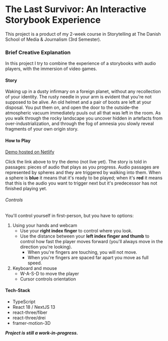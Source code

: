 # The Last Survivor: An Interactive Storybook Experience
This project is a product of my 2-week course in Storytelling at The Danish School of Media & Journalism (3rd Semester).

### Brief Creative Explanation
In this project I try to combine the experience of a storybooks with audio players, with the immersion of video games.

#### Story
Waking up in a dusty infirmary on a foreign planet, without any recollection of your identity. The rusty needle in your arm is evident that you're not supposed to be alive. An old helmet and a pair of boots are left at your disposal. You put them on, and open the door to the outside–the atmospheric vacuum immediately puuls out all that was left in the room.
As you walk through the rocky landscape you uncover hidden in artefacts from over-industrialization, and through the fog of amnesia you slowly reveal fragments of your own origin story.

#### How to Play
[Demo hosted on Netlify](#)

Click the link above to try the demo (not live yet).
The story is told in passages: pieces of audio that plays as you progress. Audio passages are represented by spheres and they are triggered by walking into them. When a sphere is **blue** it means that it's ready to be played; when it's **red** it means that this is the audio you want to trigger next but it's predecessor has not finished playing yet.

###### Controls
You'll control yourself in first-person, but you have to options:
1) Using your hands and webcam
    * Use your **right index finger** to control where you look.
    * Use the distance between your **left index finger and thumb** to control how fast the player moves forward (you'll always move in the direction you're looking).
        * When you're fingers are touching, you will not move.
        * When you're fingers are spaced far apart you move as full speed.
2) Keyboard and mouse
    * W-A-S-D to move the player
    * Cursor controls orientation

#### Tech-Stack
* TypeScript
* React 18 / NextJS 13
* react-three/fiber
* react-three/drei
* framer-motion-3D

***Project is still a work-in-progress.***
